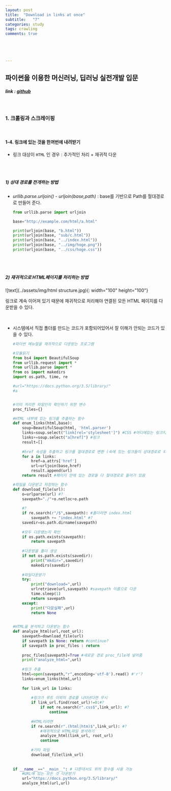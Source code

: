```yaml
---
layout: post
title:  "Download in links at once"
subtitle:   "7"
categories: study
tags: crawling
comments: true





---
```




## 파이썬을 이용한 머신러닝, 딥러닝 실전개발 입문

##### link : [*github*](https://github.com/Yeo0/Study/blob/master/Web%20Crawling/1-4.%20%EB%A7%81%ED%81%AC%EC%97%90%20%EC%9E%88%EB%8A%94%20%EA%B2%83%EC%9D%84%20%ED%95%9C%EA%BA%BC%EB%B2%88%EC%97%90%20%EB%82%B4%EB%A0%A4%EB%B0%9B%EA%B8%B0.ipynb)

<br/>

### 1. 크롤링과 스크레이핑

<br/>

#### 1-4. 링크에 있는 것을 한꺼번에 내려받기

- 링크 대상이 `HTML` 인 경우 : 추가적인 처리 + 재귀적 다운

<br/>

<br/>

##### 1) 상대 경로를 전개하는 방법

- *urllib.parse.urljoin()* - *urljoin(base,path)* : base를 기반으로 Path를 절대경로로 만들어 준다.

  ```python
  from urllib.parse import urljoin
  
  base="http://example.com/html/a.html"
  
  print(urljoin(base, "b.html"))
  print(urljoin(base, "sub/c.html"))
  print(urljoin(base, "../index.html"))
  print(urljoin(base, "../img/hoge.png"))
  print(urljoin(base, "../css/hoge.css"))
  ```

<br/>

<br/>

##### 2) 재귀적으로 *HTML*페이지를 처리하는 방법

![text](../assets/img/html structure.jpg){: width="100" height="100"}



링크로 계속 이어져 있기 때문에 재귀적으로 처리해야 연결된 모든 HTML 페이지를 다운받을 수 있다.

<br/>

- 시스템에서 직접 폴더를 만드는 코드가 포함되어있어서 잘 이해가 안되는 코드가 있을 수 있다.

  ```python
  #파이썬 메뉴얼을 재귀적으로 다운받는 프로그램
  
  #모듈읽기
  from bs4 import BeautifulSoup
  from urllib.request import *
  from urllib.parse import *
  from os import makedirs
  import os.path, time, re
  
  #url="https://docs.python.org/3.5/library/"
  #a
  
  
  #이미 처리한 파일인자 확인하기 위한 변수
  proc_files={}
  
  #HTML 내부에 있는 링크를 추출하는 함수
  def enum_links(html,base):
      soup=BeautifulSoup(html, 'html.parser')
      links=soup.select("link[rel='stylesheet']") #CSS #어디에있는 링크지
      links+=soup.select("a[href]") #링크
      result=[]
      
      #href 속성을 추출하고 링크를 절대경로로 변환 (속에 있는 링크들이 상대경로로 되어있기 때문)
      for a in links:
          href=a.attrs['href']
          url=urljoin(base,href)
          result.append(url)
      return result #페이지 안에 있는 경로들 다 절대경로로 들어가 있음
  
  #파일을 다운받고 저장하는 함수
  def download_file(url):
      o=urlparse(url) #?
      savepath="./"+o.netloc+o.path
      
      #?
      if re.search(r"/$",savepath): #폴더라면 index.html
          savepath += "index.html" #?
      savedir=os.path.dirname(savepath)
      
      #모두 다운됐는지 확인
      if os.path.exists(savepath):
          return savepath
      
      #다운받을 폴더 생성 
      if not os.path.exists(savedir):
          print("mkdir=",savedir)
          makedirs(savedir)
          
      #파일다운받기
      try:
          print("download=",url)
          urlretrieve(url,savepath) #savepath 이름으로 다운
          time.sleep(1)
          return savepath
      except:
          print("다운실패",url)
          return None    
  
          
  #HTML을 분석하고 다운받는 함수
  def analyze_html(url,root_url):
      savepath=download_file(url)
      if savepath is None: return #continue?
      if savepath in proc_files : return
      
      proc_files[savepath]=True #새로운 경로 proc_file에 넣어줌
      print("analyze_html=",url)
      
      #링크 추출
      html=open(savepath,"r",encoding='utf-8').read() #'r'?
      links=enum_links(html,url)
      
      for link_url in links:
          
          #링크가 루트 이외의 경로를 나타낸다면 무시
          if link_url.find(root_url)!=0:#?
              if not re.search(r".css$",link_url): #?
                  continue
                  
          #HTML이라면
          if re.search(r".(html|htm)$",link_url): #?
              #재귀적으로 HTML파일 분석하기
              analyze_html(link_url, root_url)
              continue
          
          #기타 파일
          download_file(link_url)
      
      
  if __name__=="__main__": # 다른데서도 위의 함수들 사용 가능
      #URL에 있는 모든 것 다운받기
      url="https://docs.python.org/3.5/library/"
      analyze_html(url,url)
  ```


